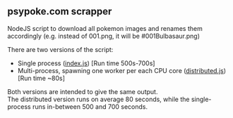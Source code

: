 ## psypoke.com scrapper  

NodeJS script to download all pokemon images and renames them accordingly (e.g. instead of 001.png, it will be #001Bulbasaur.png)  

There are two versions of the script:  
- Single process ([index.js](index.js)) [Run time 500s-700s]  
- Multi-process, spawning one worker per each CPU core ([distributed.js](distributed.js)) [Run time ~80s]  

Both versions are intended to give the same output.  
The distributed version runs on average 80 seconds, while the single-process runs in-between 500 and 700 seconds.
